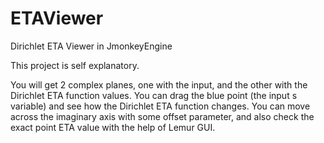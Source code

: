 # ETAViewer
Dirichlet ETA Viewer in JmonkeyEngine

This project is self explanatory.

You will get 2 complex planes, one with the input, and the other with the Dirichlet ETA function values. 
You can drag the blue point (the input s variable) and see how the Dirichlet ETA function changes.
You can move across the imaginary axis with some offset parameter, and also check the exact point ETA value with the help of Lemur GUI.

